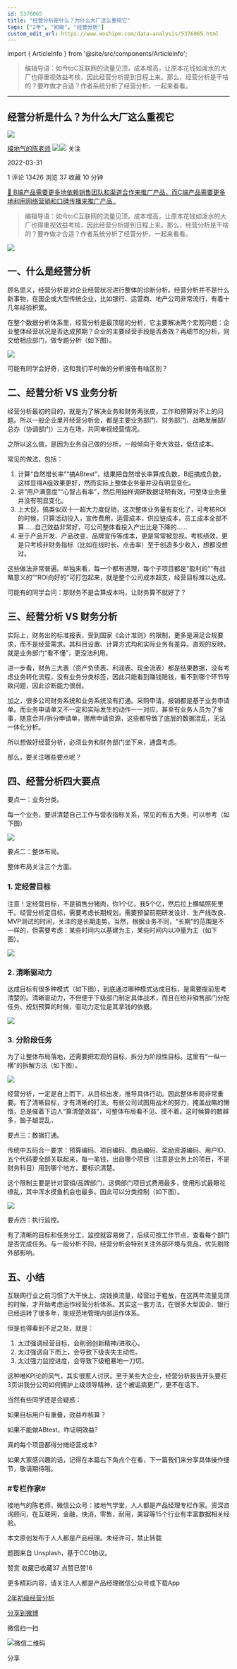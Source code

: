 ```yaml
---
id: 5376065
title: "经营分析是什么？为什么大厂这么重视它"
tags: ["2年", "初级", "经营分析"]
custom_edit_url: https://www.woshipm.com/data-analysis/5376065.html
---
```

import { ArticleInfo } from '@site/src/components/ArticleInfo';

<ArticleInfo
    author="接地气的陈老师"
    authorLink="https://www.woshipm.com/u/773891"
    published="2022-03-31"
    views={13426}
    comments={1}
    collects={37}
/>

> 编辑导语：如今toC互联网的流量见顶，成本增高，让原本花钱如泼水的大厂也得重视效益考核，因此经营分析提到日程上来。那么，经营分析是干啥的？要咋做才合适？作者系统分析了经营分析，一起来看看。

---

## 经营分析是什么？为什么大厂这么重视它

[![](https://image.woshipm.com/wp-files/2019/08/0GkAbc8ZooEsibtWEUNO.png!/both/72x72)](https://www.woshipm.com/u/773891)

[接地气的陈老师](https://www.woshipm.com/u/773891) ![](https://static.woshipm.com/tag/1121_1@2x.png)![](https://static.woshipm.com/tag/2103_1@2x.png) 关注

2022-03-31

1 评论 13426 浏览 37 收藏 10 分钟

[🔗 B端产品需要更多地依赖销售团队和渠道合作来推广产品，而C端产品需要更多地利用网络营销和口碑传播来推广产品..](https://ke.qidianla.com/courses/bcpm)

> 编辑导语：如今toC互联网的流量见顶，成本增高，让原本花钱如泼水的大厂也得重视效益考核，因此经营分析提到日程上来。那么，经营分析是干啥的？要咋做才合适？作者系统分析了经营分析，一起来看看。

![](https://image.yunyingpai.com/wp/2022/03/5qcW9XObAdc3IH48aGak.jpg)

## 一、什么是经营分析

顾名思义，经营分析是对企业经营状况进行整体的诊断分析。经营分析并不是什么新事物，在国企或大型传统企业，比如银行、运营商、地产公司非常流行，有着十几年经验积累。

在整个数据分析体系里，经营分析是最顶层的分析，它主要解决两个宏观问题：企业整体经营状况是否达成预期？企业的主要经营手段是否奏效？再细节的分析，则交给相应部门，做专题分析（如下图）。

![](https://image.yunyingpai.com/wp/2022/03/FpxnyWxTP6fWS9uR12PV.png)

可能有同学会好奇，这和我们平时做的分析报告有啥区别？

## 二、经营分析 VS 业务分析

经营分析最初的目的，就是为了解决业务和财务两张皮，工作和预算对不上的问题。所以一般企业里开经营分析会，都是主要业务部门、财务部门、战略发展部/总办（协调部门）三方在场，共同审视经营情况。

之所以这么做，是因为业务自己做的分析，一般倾向于夸大效益，低估成本。

常见的做法，包括：

1.  计算“自然增长率”“搞ABtest”，结果把自然增长率算成负数，B组搞成负数，这样显得A组效果更好，然而实际上整体业务量并没有明显变化。
2.  讲“用户满意度”“心智占有率”，然后用抽样调研数据证明有效，可整体业务量并没有明显变化。
3.  上大促，搞类似双十一超大力度促销，这次整体业务量有变化了，可考核ROI的时候，只算活动投入，宣传费用，运营成本，供应链成本，员工成本全部不算……自己效益非常好，可公司整体看投入产出比是下降的……
4.  至于产品开发、产品改变、品牌宣传等成本，更是常常被忽视。考核绩效，更是只考核非财务指标（比如在线时长、点击率）至于创造多少收入，想都没想过。

这些做法非常普遍。单独来看，每一个都有道理，每个子项目都是“盈利的”“有战略意义的”“ROI向好的”可打包起来，就是整个公司成本超支，经营目标难以达成。

可能有的同学会问：那财务不是会算成本吗，让财务算不就好了？

## 三、经营分析 VS 财务分析

实际上，财务出的标准报表，受到国家《会计准则》的限制，更多是满足合规要求，而不是经营需求。其科目设置、计算方式均和实际业务有差异。直观的反映，就是业务部门“看不懂”，更没法利用。

进一步看，财务三大表（资产负债表、利润表、现金流表）都是结果数据，没有考虑业务转化流程，没有业务分类标签，因此只能看到赚钱赔钱，看不到哪个环节导致问题，因此诊断能力很弱。

加之，很多公司财务系统和业务系统没有打通。采购申请，报销都是基于业务申请单。而业务申请单又不一定和实际发生的动作一一对应，甚至有业务人员为了省事，随意合并/拆分申请单，挪用申请资源，这些都导致了底层的数据混乱，无法一体化分析。

所以想做好经营分析，必须业务和财务部门坐下来，通盘考虑。

那么，要关注哪些要点呢？

## 四、经营分析四大要点

要点一：业务分类。

每一个业务，要讲清楚自己工作与营收指标关系，常见的有五大类，可以参考（如下图）

![](https://image.yunyingpai.com/wp/2022/03/Ad7D0LynCgAa3tBv1Bkd.png)

要点二：整体布局。

整体布局关注三个方面。

### 1\. 定经营目标

注意！定经营目标，不是销售分猪肉，你1个亿，我5个亿，然后拉上横幅照死里干。经营分析定目标，需要考虑长期规划，需要预留前期研发设计、生产线改良、MVP测试的时间，关注的是长期走势。当然，根据业务不同，“长期”的范围是不一样的，但需要考虑：某些时间内以基建为主，某些时间内以冲量为主（如下图）。

![](https://image.yunyingpai.com/wp/2022/03/ml7nPpupu2cUPxYW61uh.png)

### 2\. 清晰驱动力

达成目标有很多种模式（如下图），到底通过哪种模式达成目标，是需要提前思考清楚的。清晰驱动力，不但便于下级部门制定具体战术，而且在给非销售部门分配任务、规划预算的时候，驱动力定位是其拿钱的依据。

![](https://image.yunyingpai.com/wp/2022/03/BsbQuKzJe2LMZZ8ONCVK.png)

### 3\. 分阶段任务

为了让整体布局落地，还需要把宏观的目标，拆分为阶段性目标。这里有“一纵一横”的拆解方法（如下图）。

![](https://image.yunyingpai.com/wp/2022/03/PQoo4CcZQ1FP9qW9mEE1.png)

经营分析，一定是自上而下，从目标出发，推导具体行动。因此整体布局非常重要。有了清晰目标，才有清晰的打法。有些公司试图用战术的努力，掩盖战略的懒惰，总是催着下边人“算清楚效益”，可整体布局看不见、摸不着。这时候算的数越多，脑子越混乱，

要点三：数据打通。

传统中五码合一要求：预算编码、项目编码、商品编码、奖励资源编码、用户ID、五个代码要全部关联起来，每一笔钱，出自哪个项目（注意是业务上的项目，不是财务科目）用到哪个地方，要标识清楚。

这个限制主要是针对营销/品牌部门，这俩部门项目式费用最多，使用形式最眼花缭乱，其中浑水摸鱼机会也最多。因此可以分类控制（如下图）。

![](https://image.yunyingpai.com/wp/2022/03/q5e2vJZFOBmgJNGibrhT.png)

要点四：执行监控。

有了清晰的目标和任务分工，监控就容易做了，后续可按工作节点，查看每个部门是否完成任务。与一般分析不同，经营分析会特别关注外部环境与竞品，优先剔除外部影响。

## 五、小结

互联网行业之前习惯了大干快上、烧钱换流量，经营过于粗放，在这两年流量见顶的时候，才开始考虑运作经营分析体系。其实这一套方法，在很多大型国企、银行已经运转了很多年，能规范地管理内部运作体系。

但是也得看到不足之处，就是：

1.  太过强调经营目标，会削弱创新精神/进取心。
2.  太过强调自下而上，会导致下级丧失主动性。
3.  太过强力监控进度，会导致下级粗暴地一刀切。

这种唯KPI论的风气，其实很惹人讨厌。至于某些大企业，经营分析报告开头要花3页讲我分公司如何拥护上级领导精神，这个被诟病更广，更不在话下。

当然有些同学还是会疑惑：

如果目标用户有重叠，效益咋核算？

如果不能做ABtest，咋证明效益?

真的每个项目都得分摊经营成本?

如果大家感兴趣的话，记得在本篇右下角点个在看，下一篇我们来分享具体操作细节，敬请期待哦。

### #专栏作家#

接地气的陈老师，微信公众号：接地气学堂，人人都是产品经理专栏作家。资深咨询顾问，在互联网，金融，快消，零售，耐用，美容等15个行业有丰富数据相关经验。

本文原创发布于人人都是产品经理。未经许可，禁止转载

题图来自 Unsplash，基于CC0协议。

赞赏 收藏已收藏37 点赞已赞16

更多精彩内容，请关注人人都是产品经理微信公众号或下载App

[2年](https://www.woshipm.com/tag/2%e5%b9%b4)[初级](https://www.woshipm.com/tag/%e5%88%9d%e7%ba%a7)[经营分析](https://www.woshipm.com/tag/%e7%bb%8f%e8%90%a5%e5%88%86%e6%9e%90)

[分享到微博](https://service.weibo.com/share/share.php?appkey=2775287854&title=经营分析是什么？为什么大厂这么重视它&url=https://www.woshipm.com/data-analysis/5376065.html&pic=https://image.yunyingpai.com/wp/2022/03/5qcW9XObAdc3IH48aGak.jpg)

微信扫一扫

![微信二维码](https://api.pwmqr.com/qrcode/create/?url=https://www.woshipm.com/data-analysis/5376065.html)

分享